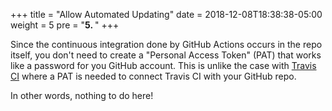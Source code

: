 +++
title = "Allow Automated Updating"
date = 2018-12-08T18:38:38-05:00
weight = 5
pre = "<b>5. </b>"
+++

Since the continuous integration done by GitHub Actions occurs in the repo itself, you don't need to create a "Personal Access Token" (PAT) that works like a password for you GitHub account. This is unlike the case with [Travis CI]() where a PAT is needed to connect Travis CI with your GitHub repo. 

In other words, nothing to do here!
